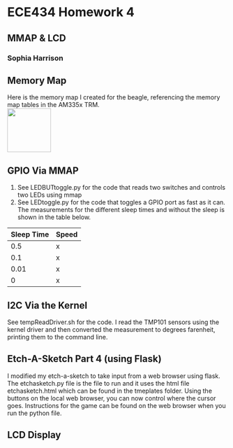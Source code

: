 # ECE434 Homework 4
## MMAP & LCD
### Sophia Harrison 

## Memory Map
Here is the memory map I created for the beagle, referencing the memory map tables in the AM335x TRM.<br>
<img src="https://user-images.githubusercontent.com/56809512/211339552-1ff70a0e-bb65-4c29-a8cd-d72cb8dffde4.png" width="100">

## GPIO Via MMAP
1. See LEDBUTtoggle.py for the code that reads two switches and controls two LEDs using mmap
2. See LEDtoggle.py for the code that toggles a GPIO port as fast as it can. The measurements for the different sleep times and without the sleep is shown in the table below.

| Sleep Time | Speed |
| ----------- | ---------|
| 0.5 | x |
| 0.1 | x |
| 0.01 | x |
| 0 | x |

## I2C Via the Kernel
See tempReadDriver.sh for the code. 
I read the TMP101 sensors using the kernel driver and then converted the measurement to degrees farenheit, printing them to the command line. 

## Etch-A-Sketch Part 4 (using Flask)
I modified my etch-a-sketch to take input from a web browser using flask. The etchasketch.py file is the file to run and it uses the html file etchasketch.html which can be found in the tmeplates folder. Using the buttons on the local web browser, you can now control where the cursor goes. Instructions for the game can be found on the web browser when you run the python file.

## LCD Display
